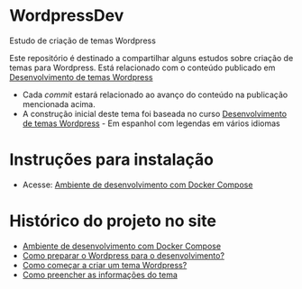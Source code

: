 # WordpressDev
 Estudo de criação de temas Wordpress

Este repositório é destinado a compartilhar alguns estudos sobre criação de temas para Wordpress.
Está relacionado com o conteúdo publicado em [Desenvolvimento de temas Wordpress](https://mautic.phototricks.com.br/asset/12:desenvolvimento-de-temas-wordpress)

- Cada *commit* estará relacionado ao avanço do conteúdo na publicação mencionada acima.
- A construção inicial deste tema foi baseada no curso [Desenvolvimento de temas Wordpress](https://mautic.phototricks.com.br/asset/14:curso-desenvolvimento-de-temas-wordpress) - Em espanhol com legendas em vários idiomas

# Instruções para instalação
- Acesse: [Ambiente de desenvolvimento com Docker Compose](https://wiki.phototricks.art.br/books/desenvolvimento-de-temas-wordpress/page/ambiente-de-desenvolvimento-com-docker-compose)

# Histórico do projeto no site
- [Ambiente de desenvolvimento com Docker Compose](https://wiki.phototricks.art.br/books/desenvolvimento-de-temas-wordpress/page/ambiente-de-desenvolvimento-com-docker-compose)
- [Como preparar o Wordpress para o desenvolvimento?](https://wiki.phototricks.art.br/books/desenvolvimento-de-temas-wordpress/page/como-preparar-o-wordpress-para-o-desenvolvimento)
- [Como começar a criar um tema Wordpress?](https://wiki.phototricks.art.br/books/desenvolvimento-de-temas-wordpress/page/como-comecar-a-criar-um-tema-wordpress)
- [Como preencher as informações do tema](https://wiki.phototricks.art.br/books/desenvolvimento-de-temas-wordpress/page/como-preencher-as-informacoes-do-tema)
